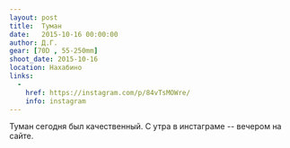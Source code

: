 ```yaml
---
layout: post
title:  Туман
date:   2015-10-16 00:00:00
author: Д.Г.
gear: [70D , 55-250mm]
shoot_date: 2015-10-16
location: Нахабино
links:
  -
    href: https://instagram.com/p/84vTsMOWre/
    info: instagram
---
```


Туман сегодня был качественный. С утра в инстаграме -- вечером на сайте.
